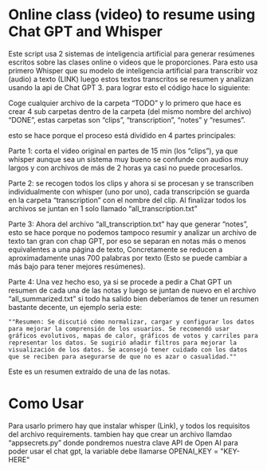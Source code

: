 # Online class (video) to resume using Chat GPT and Whisper

Este script usa 2 sistemas de inteligencia artificial para generar resúmenes escritos sobre las clases online o videos que le proporciones. Para esto usa primero Whisper que su modelo de inteligencia artificial para transcribir voz (audio) a texto (LINK) luego estos textos transcritos se resumen y analizan usando la api de Chat GPT 3. para lograr esto el código hace lo siguiente:

Coge cualquier archivo de la carpeta “TODO” y lo primero que hace es crear 4 sub carpetas dentro de la carpeta (del mismo nombre del archivo) “DONE”, estas carpetas son “clips”, “transcription”,  “notes” y “resumes”.

esto se hace porque el proceso está dividido en 4 partes principales:

Parte 1: corta el video original en partes de 15 min (los “clips”), ya que whisper aunque sea un sistema muy bueno se confunde con audios muy largos y con archivos de más de 2 horas ya casi no puede procesarlos.

Parte 2: se recogen todos los clips y ahora si se procesan y se transcriben individualmente con whisper (uno por uno), cada transcripción se guarda en la carpeta “transcription” con el nombre del clip. Al finalizar todos los archivos se juntan en 1 solo llamado “all_transcription.txt”

Parte 3: Ahora del archivo “all_transcription.txt” hay que generar “notes”, esto se hace porque no podemos tampoco resumir y analizar un archivo de texto tan gran con chap GPT, por eso se separan en notas más o menos equivalentes a una página de texto, Concretamente se reducen a aproximadamente unas 700 palabras por texto (Esto se puede cambiar a más bajo para tener mejores resúmenes).

Parte 4: Una vez hecho eso, ya si se procede a pedir a Chat GPT un resumen de cada una de las notas y luego se juntan de nuevo en el archivo “all_summarized.txt” si todo ha salido bien deberíamos de tener un resumen bastante decente, un ejemplo seria este:

	""Resumen: Se discutió cómo normalizar, cargar y configurar los datos para mejorar la comprensión de los usuarios. Se recomendó usar gráficos evolutivos, mapas de calor, gráficos de votos y carriles para representar los datos. Se sugirió añadir filtros para mejorar la visualización de los datos. Se aconsejó tener cuidado con los datos que se reciben para asegurarse de que no es azar o casualidad.""

Este es un resumen extraído de una de las notas.

# Como Usar

Para usarlo primero hay que instalar whisper (Link), y todos los requisitos del archivo requirements. tambien hay que crear un archivo llamdao “appsecrets.py” donde pondremos nuestra clave API de Open AI para poder usar el chat gpt, la variable debe llamarse OPENAI_KEY = "KEY-HERE"
